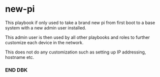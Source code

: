 # new-pi

This playbook if only used to take a brand new pi from first boot to a base system with a new admin user installed.

This admin user is then used by all other playbooks and roles to further customize each device in the network.

This does not do any customization such as setting up IP addressing, hostname etc.

### END DBK